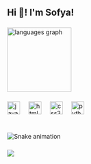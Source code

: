 <h2 align="left">Hi 👋! I'm Sofya!</h2>

###

<div align="left">
  <img src="https://github-readme-stats.vercel.app/api/top-langs?username=Sofyaolvs&locale=en&hide_title=false&layout=compact&card_width=320&langs_count=5&theme=dracula&hide_border=false" height="150" alt="languages graph"  />
</div>

###

<div align="left">
  <img src="https://cdn.jsdelivr.net/gh/devicons/devicon/icons/javascript/javascript-original.svg" height="30" alt="javascript logo"  />
  <img width="12" />
  <img src="https://cdn.jsdelivr.net/gh/devicons/devicon/icons/html5/html5-original.svg" height="30" alt="html5 logo"  />
  <img width="12" />
  <img src="https://cdn.jsdelivr.net/gh/devicons/devicon/icons/css3/css3-original.svg" height="30" alt="css3 logo"  />
  <img width="12" />
  <img src="https://cdn.jsdelivr.net/gh/devicons/devicon/icons/python/python-original.svg" height="30" alt="python logo"  />
</div>

###

<div align="left">
</div>

###

<br clear="both">

<img src="https://raw.githubusercontent.com/Sofyaolvs/Sofyaolvs/output/snake.svg" alt="Snake animation" />

###

<img align="left" src="https://visitor-badge.laobi.icu/badge?page_id=Sofyaolvs.Sofyaolvs&"  />

###
